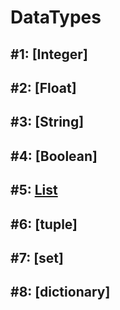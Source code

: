 # DataTypes

## **#1:** [Integer]

## **#2:** [Float]

## **#3:** [String]

## **#4:** [Boolean]

## **#5:** [List](./TUTORIALS/SECTIONS/data_types/list.html)

## **#6:** [tuple]

## **#7:** [set]

## **#8:** [dictionary]

<!-- ## **#2:** [Boolean](./tutorial_2.html)

## **#3:** [Shart ifodalari](./tutorial_3.html)

 ## Kitoblar tarjimasi

1. [Python Crash Course](https://martianvenusian.github.io/python-crash-course/)

2. Python Cookbook -->
